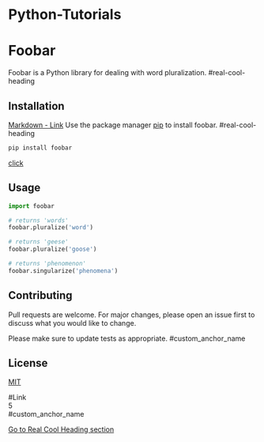 # Python-Tutorials
<a name="Foobar"></a>
# Foobar
Foobar is a Python library for dealing with word pluralization.
#real-cool-heading
## Installation
[Markdown - Link](#Link)
Use the package manager [pip](https://pip.pypa.io/en/stable/) to install foobar.
#real-cool-heading

```bash
pip install foobar
```
[click](#-custom_anchor_name)

## Usage

```python
import foobar

# returns 'words'
foobar.pluralize('word')

# returns 'geese'
foobar.pluralize('goose')

# returns 'phenomenon'
foobar.singularize('phenomena')
```

## Contributing

Pull requests are welcome. For major changes, please open an issue first
to discuss what you would like to change.

Please make sure to update tests as appropriate.
#custom_anchor_name
## License
[MIT](https://choosealicense.com/licenses/mit/)

#Link
<br>
5
</br>
#custom_anchor_name

[Go to Real Cool Heading section](#real-cool-heading)
